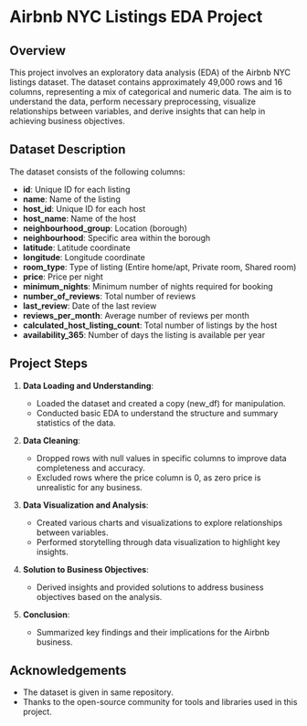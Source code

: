 # Airbnb NYC Listings EDA Project

## Overview

This project involves an exploratory data analysis (EDA) of the Airbnb NYC listings dataset. The dataset contains approximately 49,000 rows and 16 columns, representing a mix of categorical and numeric data. The aim is to understand the data, perform necessary preprocessing, visualize relationships between variables, and derive insights that can help in achieving business objectives.

## Dataset Description

The dataset consists of the following columns:

- **id**: Unique ID for each listing
- **name**: Name of the listing
- **host_id**: Unique ID for each host
- **host_name**: Name of the host
- **neighbourhood_group**: Location (borough)
- **neighbourhood**: Specific area within the borough
- **latitude**: Latitude coordinate
- **longitude**: Longitude coordinate
- **room_type**: Type of listing (Entire home/apt, Private room, Shared room)
- **price**: Price per night
- **minimum_nights**: Minimum number of nights required for booking
- **number_of_reviews**: Total number of reviews
- **last_review**: Date of the last review
- **reviews_per_month**: Average number of reviews per month
- **calculated_host_listing_count**: Total number of listings by the host
- **availability_365**: Number of days the listing is available per year

## Project Steps

1. **Data Loading and Understanding**:
   - Loaded the dataset and created a copy (new_df) for manipulation.
   - Conducted basic EDA to understand the structure and summary statistics of the data.

2. **Data Cleaning**:
   - Dropped rows with null values in specific columns to improve data completeness and accuracy.
   - Excluded rows where the price column is 0, as zero price is unrealistic for any business.

3. **Data Visualization and Analysis**:
   - Created various charts and visualizations to explore relationships between variables.
   - Performed storytelling through data visualization to highlight key insights.

4. **Solution to Business Objectives**:
   - Derived insights and provided solutions to address business objectives based on the analysis.

5. **Conclusion**:
   - Summarized key findings and their implications for the Airbnb business.

## Acknowledgements

- The dataset is given in same repository.
- Thanks to the open-source community for tools and libraries used in this project.

